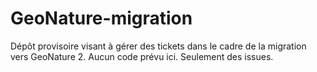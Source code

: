 # GeoNature-migration
Dépôt provisoire visant à gérer des tickets dans le cadre de la migration vers GeoNature 2.
Aucun code prévu ici. Seulement des issues.
